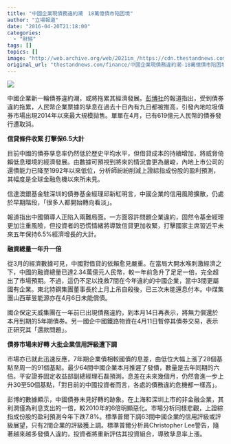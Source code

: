 ```yaml
---
title: "中國企業現債務違約潮　18萬億債市陷困境"
author: "立場報道"
date: "2016-04-20T21:18:00"
categories:
  - "財經"
tags: []
topics: []
image: "http://web.archive.org/web/2021im_/https://cdn.thestandnews.com/media/photos/cache/20160420-china-01_0QksJ_1200x0.png"
original_url: "thestandnews.com/finance/中國企業現債務違約潮-18萬億債市陷困境"
---
```

![](http://web.archive.org/web/2021im_/https://cdn.thestandnews.com/media/photos/cache/20160420-china-01_0QksJ_1200x0.png)

中國企業新一輪債券違約潮，或將拖累其經濟發展。[彭博社](http://web.archive.org/web/20210628170725/http://www.bloomberg.com/news/articles/2016-04-18/it-s-all-suddenly-going-wrong-in-china-s-3-trillion-bond-market)的報道指出，受到債券違約拖累，人民幣企業票據的孳息在過去十日內有九日都被推高，引發內地垃圾債券市場出現2014年以來最大規模拋售。單單在4月，已有619億元人民幣的債券發行遭取消。

**信貸條件收緊 打擊保6.5大計**

目前中國的債券孳息率仍然低於歷史平均水平，但借貸成本的持續增加，將威脅倚賴低息環境的經濟發展。由數據可預視到將來的情況會更為嚴峻，內地上市公司的還債能力已降至1992年以來低位，分析師紛紛削減上證綜指成份股的盈利預測，其幅度是全球金融危機以來所未見。

信達澳銀基金駐深圳的債券基金經理邱新紅明言，中國企業的信用風險擴散，仍處於早期階段，「很多人都開始轉向看淡」。

報道指出中國領導人正陷入兩難局面。一方面容許問題企業違約，固然令基金經理更加注重風險，但投資者的恐慌情緒將導致信貸更加收緊，打擊國家主席習近平未來五年保持6.5%經濟增長的大計。

**融資總量一年升一倍**

從3月的經濟數據可見，中國對借貸的依賴愈見嚴重。在當局大開水喉刺激經濟之下，中國的融資總量已達2.34萬億元人民幣，較一年前急升了足足一倍，完全超出了市場預期。不過，這仍不足以挽救7間在今年違約的中國企業，當中3間更屬國有企業。東北特鋼集團董事長於上月上吊自殺後，已三次未能還息付本。中煤集團山西華昱能源亦在4月6日未能償債。

國企保定天威集團在一年前已出現債務違約，到本月14日再表示，將無力償還於本月到期的5年期債券。另一國企中國鐵路物資在4月11日暫停其債券交易，表示正研究其「還款問題」。

**債券市場未好轉 大批企業信用評級遭下調**

市場亦已就此迅速反應，7年期企業債相較國債的息差，由低位大幅上漲了28個基點至周一的91個基點。最少64間中國企業本月推遲了發債，數量是去年同期的六倍。平安證券固定收益部副總經理石磊預測，息差在未來幾個月，仍然會進一步上升30至50個基點，「對目前的中國投資者而言，各處的債務違約危機都一樣高」。

彭博的數據顯示，中國債券未見好轉的跡象。在上海和深圳上市的非金融企業，其利潤僅為利息支出的一倍，較2010年的6倍明顯惡化。市場分析同樣悲觀，上證綜指成份股的盈利預測今年下跌7.8%。標準普爾下調63間中國企業的信用評級或評級展望，只有2間企業的評級獲上調。標準普爾分析員Christopher Lee警告，隨著越來越多發債人違約，投資者將重新評估其投資組合，導致孳息率上漲。